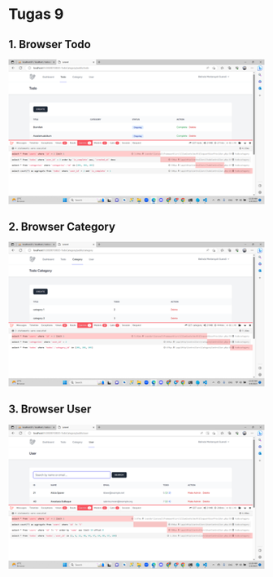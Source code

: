 # Tugas 9

## 1. Browser Todo
![Alt text](screenshot/tugas9/ScreenshotTodo.png)
## 2. Browser Category
![Alt text](screenshot/tugas9/ScreenshotCategory.png)
## 3. Browser User
![Alt text](screenshot/tugas9/ScreenshotUser.png)

